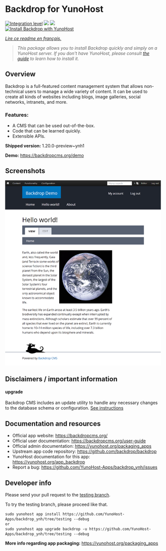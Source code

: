 <!--
N.B.: This README was automatically generated by https://github.com/YunoHost/apps/tree/master/tools/README-generator
It shall NOT be edited by hand.
-->

# Backdrop for YunoHost

[![Integration level](https://dash.yunohost.org/integration/backdrop.svg)](https://dash.yunohost.org/appci/app/backdrop) ![](https://ci-apps.yunohost.org/ci/badges/backdrop.status.svg) ![](https://ci-apps.yunohost.org/ci/badges/backdrop.maintain.svg)  
[![Install Backdrop with YunoHost](https://install-app.yunohost.org/install-with-yunohost.svg)](https://install-app.yunohost.org/?app=backdrop)

*[Lire ce readme en français.](./README_fr.md)*

> *This package allows you to install Backdrop quickly and simply on a YunoHost server.
If you don't have YunoHost, please consult [the guide](https://yunohost.org/#/install) to learn how to install it.*

## Overview

Backdrop is a full-featured content management system that allows non-technical users to manage a wide variety of content. It can be used to create all kinds of websites including blogs, image galleries, social networks, intranets, and more.

### Features:

- A CMS that can be used out-of-the-box.
- Code that can be learned quickly.
- Extensible APIs.


**Shipped version:** 1.20.0-preview~ynh1

**Demo:** https://backdropcms.org/demo

## Screenshots

![](./doc/screenshots/Hello_world.png)

## Disclaimers / important information

#### upgrade

Backdrop CMS includes an update utility to handle any necessary changes to the database schema or configuration. [See instructions](https://backdropcms.org/upgrade)

## Documentation and resources

* Official app website: https://backdropcms.org/
* Official user documentation: https://backdropcms.org/user-guide
* Official admin documentation: https://yunohost.org/packaging_apps
* Upstream app code repository: https://github.com/backdrop/backdrop
* YunoHost documentation for this app: https://yunohost.org/app_backdrop
* Report a bug: https://github.com/YunoHost-Apps/backdrop_ynh/issues

## Developer info

Please send your pull request to the [testing branch](https://github.com/YunoHost-Apps/backdrop_ynh/tree/testing).

To try the testing branch, please proceed like that.
```
sudo yunohost app install https://github.com/YunoHost-Apps/backdrop_ynh/tree/testing --debug
or
sudo yunohost app upgrade backdrop -u https://github.com/YunoHost-Apps/backdrop_ynh/tree/testing --debug
```

**More info regarding app packaging:** https://yunohost.org/packaging_apps